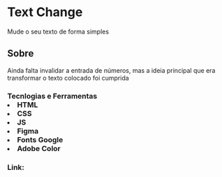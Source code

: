 <h1>Text Change</h1>
<p>Mude o seu texto de forma simples</p>
<h2>Sobre</h2>
<p>Ainda falta invalidar a entrada de números, mas a ideia principal que era transformar o texto colocado foi cumprida
<h3>Tecnlogias e Ferramentas
<li>HTML
<li>CSS
<li>JS
<li>Figma
<li>Fonts Google
<li>Adobe Color
<h4>Link:
<a href="https://wonderful-snickerdoodle-872463.netlify.app/">